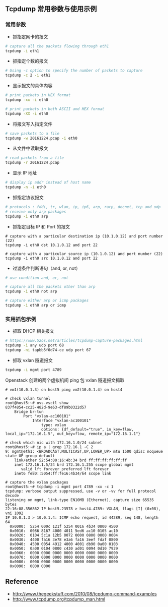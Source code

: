 ## Tcpdump 常用参数与使用示例

### 常用参数

- 抓指定网卡的报文

```bash
# capture all the packets flowing through eth1
tcpdump -i eth1
```

- 抓指定个数的报文

```bash
# Using -c option to specify the number of packets to capture
tcpdump -c 2 -i eth1
```

- 显示报文的具体内容

```bash
# print packets in HEX format
tcpdump -xx -i eth0

# print packets in both ASCII and HEX format
tcpdump -XX -i eth0
```

- 将报文写入指定文件

```bash
# save packets to a file
tcpdump -w 20161224.pcap -i eth0
```

- 从文件中读取报文

```bash
# read packets from a file
tcpdump -r 20161224.pcap
```

- 显示 IP 地址

```bash
# display ip addr instead of host name
tcpdump -n -i eth0
```

- 抓指定协议报文

```bash
# protocols : fddi, tr, wlan, ip, ip6, arp, rarp, decnet, tcp and udp
# receive only arp packages
tcpdump -i eth0 arp
```

- 抓指定目标 IP 和 Port 的报文

```
# capture with a particular destination ip (10.1.0.12) and port number (22)
tcpdump -i eth0 dst 10.1.0.12 and port 22

# capture with a particular source ip (10.1.0.12) and port number (22)
tcpdump -i eth0 src 10.1.0.12 and port 22
```

- 过滤条件判断语句（and, or, not）

```bash
# use condition and, or, not

# capture all the packets other than arp
tcpdump -i eth0 not arp

# capture either arp or icmp packages
tcpdump -i eth0 arp or icmp
```

### 实用抓包示例

- 抓取 DHCP 相关报文

```bash
# https://www.52os.net/articles/tcpdump-capture-packages.html
tcpdump -i any udp port 68
tcpdump -ni tapbb5f0d74-ce udp port 67
```


- 抓取 vxlan 隧道报文

```bash
tcpdump -i mgmt port 4789
```

Openstack 创建的两个虚拟机间 ping 包 vxlan 隧道报文抓取

```
# vm1(10.0.1.3) on host5 ping vm2(10.0.1.4) on host4

# check vxlan tunnel
root@host5:~# ovs-vsctl show
837f4854-cc25-482d-9e63-df89b0322d57
    Bridge br-tun
        Port "vxlan-ac100101"
            Interface "vxlan-ac100101"
                type: vxlan
                options: {df_default="true", in_key=flow, local_ip="172.16.1.5", out_key=flow, remote_ip="172.16.1.1"}

# check which nic with 172.16.1.0/24 subnet
root@host5:~# ip a | grep 172.16.1 -C 2
9: mgmt@eth1: <BROADCAST,MULTICAST,UP,LOWER_UP> mtu 1500 qdisc noqueue state UP group default
    link/ether 52:54:00:16:4b:34 brd ff:ff:ff:ff:ff:ff
    inet 172.16.1.5/24 brd 172.16.1.255 scope global mgmt
       valid_lft forever preferred_lft forever
    inet6 fe80::5054:ff:fe16:4b34/64 scope link

# capture the vxlan packages
root@host5:~# tcpdump -i mgmt port 4789 -xx -c 1
tcpdump: verbose output suppressed, use -v or -vv for full protocol decode
listening on mgmt, link-type EN10MB (Ethernet), capture size 65535 bytes
22:16:08.356862 IP host5.23578 > host4.4789: VXLAN, flags [I] (0x08), vni 1092
IP 10.0.1.3 > 10.0.1.4: ICMP echo request, id 44289, seq 148, length 64
  0x0000:  5254 000c 121f 5254 0016 4b34 0800 4500
  0x0010:  0086 8167 4000 4011 5ed6 ac10 0105 ac10
  0x0020:  0104 5c1a 12b5 0072 0000 0800 0000 0004
  0x0030:  4400 fa16 3e78 e3a6 fa16 3eef fdaf 0800
  0x0040:  4500 0054 4912 4000 4001 db90 0a00 0103
  0x0050:  0a00 0104 0800 c430 ad01 0094 0d10 7929
  0x0060:  0000 0000 0000 0000 0000 0000 0000 0000
  0x0070:  0000 0000 0000 0000 0000 0000 0000 0000
  0x0080:  0000 0000 0000 0000 0000 0000 0000 0000
  0x0090:  0000 0000
```

## Reference

* http://www.thegeekstuff.com/2010/08/tcpdump-command-examples
* http://www.tcpdump.org/tcpdump_man.html
